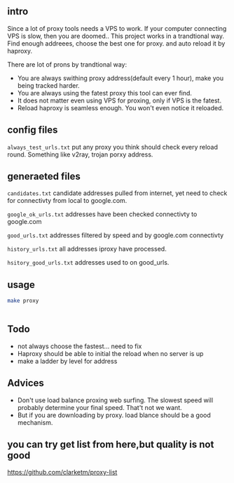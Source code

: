 ## intro
Since a lot of proxy tools needs a VPS to work. If your computer connecting VPS is slow, then you are doomed..
This project works in a trandtional way. Find enough addreees, choose the best one for proxy. and auto reload it by haproxy. 


There are lot of prons by trandtional way:
- You are always swithing proxy address(default every 1 hour), make you being tracked harder.
- You are always using the fatest proxy this tool can ever find.
- It does not matter even using VPS for proxing, only if VPS is the fatest.
- Reload haproxy is seamless enough. You won't even notice it reloaded.

## config files
`always_test_urls.txt`
put any proxy you think should check every reload round. Something like v2ray, trojan porxy address.

## generaeted files
`candidates.txt`
candidate addresses pulled from internet, yet need to check for connectivty from local to google.com.

`google_ok_urls.txt`
addresses have been checked connectivty to google.com

`good_urls.txt`
addresses filtered by speed and by google.com connectivty


`history_urls.txt`
all addresses iproxy have processed.

`hsitory_good_urls.txt`
addresses used to on good_urls. 

## usage 
``` bash
make proxy 
	
```
## Todo
- not always choose the fastest... need to fix
- Haproxy should be able to initial the reload when no server is up
- make a ladder by level for address


## Advices
- Don't use load balance proxing web surfing. The slowest speed will probably determine your final speed. That't not we want.
- But if you are downloading by proxy. load blance should be a good mechanism.

## you can try get list from here,but quality is not good
https://github.com/clarketm/proxy-list

